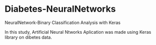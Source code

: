 # Diabetes-NeuralNetworks
NeuralNetwork-Binary Classification Analysis with Keras

In this study, Artificial Neural Ntworks Aplication was made using Keras library on dibetes data.

